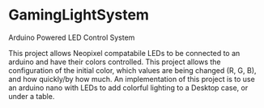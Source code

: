 # GamingLightSystem
Arduino Powered LED Control System

This project allows Neopixel compatabile LEDs to be connected to an arduino and have their colors controlled. This project allows the configuration of the initial color, which values are being changed (R, G, B), and how quickly/by how much. An implementation of this project is to use an arduino nano with LEDs to add colorful lighting to a Desktop case, or under a table.
